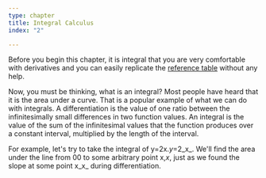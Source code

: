```yaml
---
type: chapter
title: Integral Calculus
index: "2"

---
```

Before you begin this chapter, it is integral that you are very comfortable with derivatives and you can easily replicate the [reference table](https://ymath.io/calculus/derivatives/rt) without any help.

Now, you must be thinking, what is an integral? Most people have heard that it is the area under a curve. That is a popular example of what we can do with integrals. A differentiation is the value of one ratio between the infinitesimally small differences in two function values. An integral is the value of the sum of the infinitesimal values that the function produces over a constant interval, multiplied by the length of the interval.

For example, let's try to take the integral of y=2x._y_=2_x_. We'll find the area under the line from 00 to some arbitrary point x,_x_, just as we found the slope at some point x_x_ during differentiation.